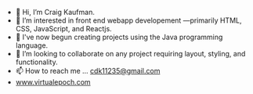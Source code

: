 - 👋 Hi, I’m Craig Kaufman.
- 👀 I’m interested in front end webapp developement —primarily HTML, CSS, JavaScript, and Reactjs.
- 🌱 I've now begun creating projects using the Java programming language.
- 💞️ I’m looking to collaborate on any project requiring layout, styling, and functionality.
- 📫 How to reach me ... cdk11235@gmail.com
- www.virtualepoch.com

<!---
cdk11235/cdk11235 is a ✨ special ✨ repository because its `README.md` (this file) appears on your GitHub profile.
You can click the Preview link to take a look at your changes.
--->
